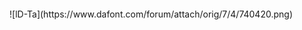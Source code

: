 

~~~~

~~~~

<p align "center">
![lD-Ta](https://www.dafont.com/forum/attach/orig/7/4/740420.png)
</p>












 ```html 
 
```

